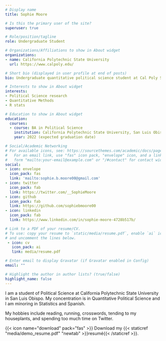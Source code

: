 ```yaml
---
# Display name
title: Sophie Moore

# Is this the primary user of the site?
superuser: true

# Role/position/tagline
role: Undergraduate Student

# Organizations/Affiliations to show in About widget
organizations:
- name: California Polytechnic State University
  url: https://www.calpoly.edu/

# Short bio (displayed in user profile at end of posts)
bio: Undergraduate quantitative political science student at Cal Poly SLO

# Interests to show in About widget
interests:
- Political Science research
- Quantitative Methods 
- R stats

# Education to show in About widget
education:
  courses:
  - course: BA in Political Science
    institution: California Polytechnic State University, San Luis Obispo
    year: 2022 (expected graduation date)

# Social/Academic Networking
# For available icons, see: https://sourcethemes.com/academic/docs/page-builder/#icons
#   For an email link, use "fas" icon pack, "envelope" icon, and a link in the
#   form "mailto:your-email@example.com" or "/#contact" for contact widget.
social:
- icon: envelope
  icon_pack: fas
  link: 'mailto:sophie.b.moore00@gmail.com'
- icon: twitter
  icon_pack: fab
  link: https://twitter.com/__SophieMoore 
- icon: github
  icon_pack: fab
  link: https://github.com/sophiebmoore00
- icon: linkedin
  icon_pack: fab
  link: https://www.linkedin.com/in/sophie-moore-4728b517b/

# Link to a PDF of your resume/CV.
# To use: copy your resume to `static/media/resume.pdf`, enable `ai` icons in `params.toml`, 
# and uncomment the lines below.
 - icon: cv
   icon_pack: ai
   link: media/resume.pdf

# Enter email to display Gravatar (if Gravatar enabled in Config)
email: ""

# Highlight the author in author lists? (true/false)
highlight_name: false
---
```


I am a student of Political Science at California Polytechnic State University in San Luis Obispo. My concentration is in Quantitative Political Science and I am minoring in Statistics and Spanish. 

My hobbies include reading, running, crosswords, tending to my houseplants, and spending too much time on Twitter. 

{{< icon name="download" pack="fas" >}} Download my {{< staticref "media/demo_resume.pdf" "newtab" >}}resumé{{< /staticref >}}.
